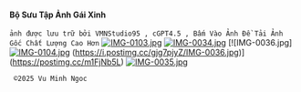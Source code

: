 #### Bộ Sưu Tập Ảnh Gái Xinh
`ảnh được lưu trữ bởi VMNStudio95 , cGPT4.5 , Bấm Vào Ảnh Đề Tải Ảnh Gốc Chất Lượng Cao Hơn`
[![IMG-0103.jpg](https://i.postimg.cc/KzzFRkzf/IMG-0103.jpg)](https://postimg.cc/67DFPQC4)
[![IMG-0034.jpg](https://i.postimg.cc/B6cyhMXN/IMG-0034.jpg)](https://postimg.cc/8Jctcddr)
[![IMG-0036.jpg]
[![IMG-0104.jpg](https://i.postimg.cc/TY2SGMKj/IMG-0104.jpg)](https://postimg.cc/ThSQqsqh)
(https://i.postimg.cc/gjg7pjyZ/IMG-0036.jpg)](https://postimg.cc/m1FjNb5L)
[![IMG-0035.jpg](https://i.postimg.cc/D0vNRLGh/IMG-0035.jpg)](https://postimg.cc/G8fzyBzg)


     ©️2025 Vu Minh Ngoc
